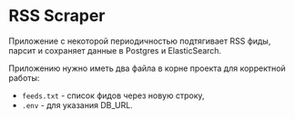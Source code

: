 # RSS Scraper

Приложение с некоторой периодичностью подтягивает RSS фиды, парсит и сохраняет
данные в Postgres и ElasticSearch.

Приложению нужно иметь два файла в корне проекта для корректной работы:

- `feeds.txt` - список фидов через новую строку,
- `.env` - для указания DB_URL.
